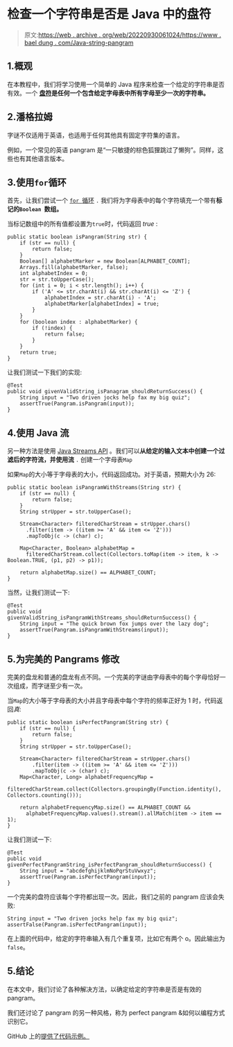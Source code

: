 # 检查一个字符串是否是 Java 中的盘符

> 原文:[https://web . archive . org/web/20220930061024/https://www . bael dung . com/Java-string-pangram](https://web.archive.org/web/20220930061024/https://www.baeldung.com/java-string-pangram)

## 1.概观

在本教程中，我们将学习使用一个简单的 Java 程序来检查一个给定的字符串是否有效。一个 **[盘符](https://web.archive.org/web/20221208143832/https://en.wikipedia.org/wiki/Pangram)是任何一个包含给定字母表中所有字母至少一次的字符串。**

## 2.潘格拉姆

字谜不仅适用于英语，也适用于任何其他具有固定字符集的语言。

例如，一个常见的英语 pangram 是“一只敏捷的棕色狐狸跳过了懒狗”。同样，这些也有其他语言版本。

## 3.使用`for`循环

首先，让我们尝试一个 [`for `循环](/web/20221208143832/https://www.baeldung.com/java-loops) `.` 我们将为字母表中的每个字符填充一个带有**标记的`Boolean `数组。**

当标记数组中的所有值都设置为`true`时，代码返回 *true* :

```
public static boolean isPangram(String str) {
    if (str == null) {
        return false;
    }
    Boolean[] alphabetMarker = new Boolean[ALPHABET_COUNT];
    Arrays.fill(alphabetMarker, false);
    int alphabetIndex = 0;
    str = str.toUpperCase();
    for (int i = 0; i < str.length(); i++) {
        if ('A' <= str.charAt(i) && str.charAt(i) <= 'Z') {
            alphabetIndex = str.charAt(i) - 'A';
            alphabetMarker[alphabetIndex] = true;
        }
    }
    for (boolean index : alphabetMarker) {
        if (!index) {
            return false;
        }
    }
    return true;
}
```

让我们测试一下我们的实现:

```
@Test
public void givenValidString_isPanagram_shouldReturnSuccess() {
    String input = "Two driven jocks help fax my big quiz";
    assertTrue(Pangram.isPangram(input));  
}
```

## 4.使用 Java 流

另一种方法是使用 [Java Streams API](/web/20221208143832/https://www.baeldung.com/java-8-streams-introduction) 。我们可以**从给定的输入文本中创建一个过滤后的字符流，并使用流** `.` 创建一个字母表`Map`

如果`Map`的大小等于字母表的大小，代码返回成功。对于英语，预期大小为 26:

```
public static boolean isPangramWithStreams(String str) {
    if (str == null) {
        return false;
    }
    String strUpper = str.toUpperCase();

    Stream<Character> filteredCharStream = strUpper.chars()
      .filter(item -> ((item >= 'A' && item <= 'Z')))
      .mapToObj(c -> (char) c);

    Map<Character, Boolean> alphabetMap = 
      filteredCharStream.collect(Collectors.toMap(item -> item, k -> Boolean.TRUE, (p1, p2) -> p1));

    return alphabetMap.size() == ALPHABET_COUNT;
}
```

当然，让我们测试一下:

```
@Test
public void givenValidString_isPangramWithStreams_shouldReturnSuccess() {
    String input = "The quick brown fox jumps over the lazy dog";
    assertTrue(Pangram.isPangramWithStreams(input));
}
```

## 5.为完美的 Pangrams 修改

完美的盘龙和普通的盘龙有点不同。一个完美的字谜由字母表中的每个字母恰好一次组成，而字谜至少有一次。

当`Map`的大小等于字母表的大小并且字母表中每个字符的频率正好为 1 时，代码返回*真*:

```
public static boolean isPerfectPangram(String str) {
    if (str == null) {
        return false;
    }
    String strUpper = str.toUpperCase();

    Stream<Character> filteredCharStream = strUpper.chars()
        .filter(item -> ((item >= 'A' && item <= 'Z')))
        .mapToObj(c -> (char) c);
    Map<Character, Long> alphabetFrequencyMap = 
      filteredCharStream.collect(Collectors.groupingBy(Function.identity(), Collectors.counting()));

    return alphabetFrequencyMap.size() == ALPHABET_COUNT && 
      alphabetFrequencyMap.values().stream().allMatch(item -> item == 1);
}
```

让我们测试一下:

```
@Test
public void givenPerfectPangramString_isPerfectPangram_shouldReturnSuccess() {
    String input = "abcdefghijklmNoPqrStuVwxyz";
    assertTrue(Pangram.isPerfectPangram(input));
}
```

一个完美的盘符应该每个字符都出现一次。因此，我们之前的 pangram 应该会失败:

```
String input = "Two driven jocks help fax my big quiz";
assertFalse(Pangram.isPerfectPangram(input));
```

在上面的代码中，给定的字符串输入有几个重复项，比如它有两个 o。因此输出为`false`。

## 5.结论

在本文中，我们讨论了各种解决方法，以确定给定的字符串是否是有效的 pangram。

我们还讨论了 pangram 的另一种风格，称为 perfect pangram &如何以编程方式识别它。

GitHub 上的[提供了代码示例。](https://web.archive.org/web/20221208143832/https://github.com/eugenp/tutorials/tree/master/core-java-modules/core-java-string-algorithms)